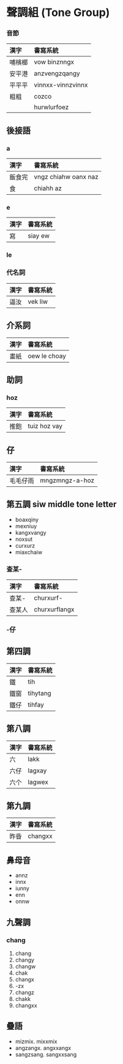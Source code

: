 # 聲調組 (Tone Group)

### 音節

| 漢字 | 書寫系統 |
| :--- | :--- |
| 哺檳榔 | vow binznngx |
| 安平港 | anzvengzqangy |
| 平平平 | vinnxx-vinnzvinnx |
| 粗粗 | cozco |
|| hurwlurfoez |

## 後接語

### a

| 漢字 | 書寫系統 |
| :--- | :--- |
| 飯食完 | vngz chiahw oanx naz |
| 食 | chiahh az |

### e

| 漢字 | 書寫系統 |
| :--- | :--- |
| 寫 | siay ew |

### le

### 代名詞

| 漢字 | 書寫系統 |
| :--- | :--- |
| 逼汝 | vek liw |

## 介系詞

| 漢字 | 書寫系統 |
| :--- | :--- |
| 畫紙 | oew le choay |

## 助詞

### hoz

| 漢字 | 書寫系統 |
| :--- | :--- |
| 推飽 | tuiz hoz vay |

## 仔

| 漢字 | 書寫系統 |
| :--- | :--- |
| 毛毛仔雨 | mngzmngz-a-hoz |

## 第五調 siw middle tone letter

* boaxqiny
* mexniuy
* kangxvangy
* noxsut
* curxurz
* miaxchaiw

### 查某-

| 漢字 | 書寫系統 |
| :--- | :--- |
| 查某- | churxurf- |
| 查某人 | churxurflangx |

### -仔

## 第四調

| 漢字 | 書寫系統 |
| :--- | :--- |
| 鐵 | tih |
| 鐵窗 | tihytang |
| 鐵仔 | tihfay |

## 第八調

| 漢字 | 書寫系統 |
| :--- | :--- |
| 六 | lakk |
| 六仔 | lagxay |
| 六个 | lagwex |

## 第九調

| 漢字 | 書寫系統 |
| :--- | :--- |
| 昨昏 | changxx |

## 鼻母音

* annz
* innx
* iunny
* enn
* onnw

## 九聲調

### chang

1. chang
2. changy
3. changw
4. chak
5. changx
6. -zx
7. changz
8. chakk
9. changxx

## 疊語

* mizmix. mixxmix
* angzangx. angxxangx
* sangzsang. sangxxsang
